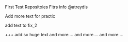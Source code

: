 First Test Repositoies
Fitrs info @atreydis

Add more text for practic

add text to fix_2

+++ add so huge text
and more....
and more....
and more....
